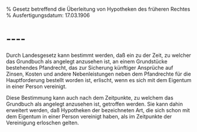 % Gesetz betreffend die Überleitung von Hypotheken des früheren Rechtes
% Ausfertigungsdatum: 17.03.1906
 
# ----

Durch Landesgesetz kann bestimmt werden, daß ein zu der Zeit, zu welcher das Grundbuch als angelegt anzusehen ist, an einem Grundstücke bestehendes Pfandrecht, das zur Sicherung künftiger Ansprüche auf Zinsen, Kosten und andere Nebenleistungen neben dem Pfandrechte für die Hauptforderung bestellt worden ist, erlischt, wenn es sich mit dem Eigentum in einer Person vereinigt.

Diese Bestimmung kann auch nach dem Zeitpunkte, zu welchem das Grundbuch als angelegt anzusehen ist, getroffen werden. Sie kann dahin erweitert werden, daß Hypotheken der bezeichneten Art, die sich schon mit dem Eigentum in einer Person vereinigt haben, als im Zeitpunkte der Vereinigung erloschen gelten.
